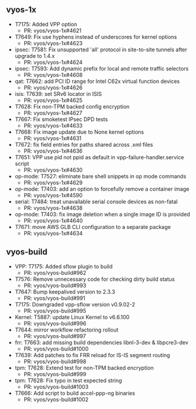 ## vyos-1x
- T7175: Added VPP option
   - PR: vyos/vyos-1x#4621
- T7649: Fix use hyphens instead of underscores for kernel options
   - PR: vyos/vyos-1x#4623
- ipsec: T7581: Fix unsupported 'all' protocol in site-to-site tunnels after upgrade to 1.4.x
   - PR: vyos/vyos-1x#4624
- ipsec: T7593: Add dynamic prefix for local and remote traffic selectors
   - PR: vyos/vyos-1x#4608
- qat: T7662: add PCI ID range for Intel C62x virtual function devices
   - PR: vyos/vyos-1x#4626
- isis: T7639: set SRv6 locator in ISIS
   - PR: vyos/vyos-1x#4625
- T7628: Fix non-TPM backed config encryption
   - PR: vyos/vyos-1x#4627
- T7667: Fix smoketest IPsec DPD tests
   - PR: vyos/vyos-1x#4633
- T7668: Fix image update due to None kernel options
   - PR: vyos/vyos-1x#4631
- T7672: fix field entries for paths shared across .xml files
   - PR: vyos/vyos-1x#4636
- T7651: VPP use pid not ppid as default in vpp-failure-handler.service script
   - PR: vyos/vyos-1x#4630
- op-mode: T7527: eliminate bare shell snippets in op mode commands
   - PR: vyos/vyos-1x#4629
- op-mode: T7403: add an option to forcefully remove a container image
   - PR: vyos/vyos-1x#4590
- serial: T7484: treat unavailable serial console devices as non-fatal
   - PR: vyos/vyos-1x#4638
- op-mode: T7403: fix image deletion when a single image ID is provided
   - PR: vyos/vyos-1x#4640
- T7671: move AWS GLB CLI configuration to a separate package
   - PR: vyos/vyos-1x#4634


## vyos-build
- VPP: T7175: Added sflow plugin to build
   - PR: vyos/vyos-build#962
- T7576: Remove unnecessary code for checking dirty build status
   - PR: vyos/vyos-build#993
- T7647: Bump keepalived version to 2.3.3
   - PR: vyos/vyos-build#991
- T7175: Downgraded vpp-sflow version v0.9.02-2
   - PR: vyos/vyos-build#995
- Kernel: T5887: update Linux Kernel to v6.6.100
   - PR: vyos/vyos-build#996
- T7644: mirror workflow refactoring rollout
   - PR: vyos/vyos-build#997
- frr: T7663: add missing build dependencies libnl-3-dev & libpcre3-dev
   - PR: vyos/vyos-build#1000
- T7639: Add patches to fix FRR reload for IS-IS segment routing
   - PR: vyos/vyos-build#998
- tpm: T7628: Extend test for non-TPM backed encryption
   - PR: vyos/vyos-build#999
- tpm: T7628: Fix typo in test expected string
   - PR: vyos/vyos-build#1003
- T7666: Add script to build accel-ppp-ng binaries
   - PR: vyos/vyos-build#1002


